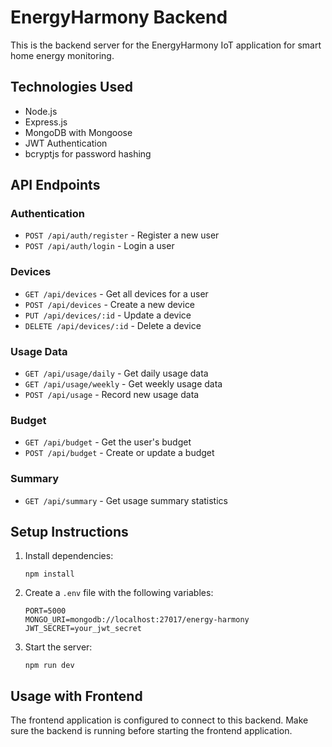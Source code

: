 
# EnergyHarmony Backend

This is the backend server for the EnergyHarmony IoT application for smart home energy monitoring.

## Technologies Used

- Node.js
- Express.js
- MongoDB with Mongoose
- JWT Authentication
- bcryptjs for password hashing

## API Endpoints

### Authentication
- `POST /api/auth/register` - Register a new user
- `POST /api/auth/login` - Login a user

### Devices
- `GET /api/devices` - Get all devices for a user
- `POST /api/devices` - Create a new device
- `PUT /api/devices/:id` - Update a device
- `DELETE /api/devices/:id` - Delete a device

### Usage Data
- `GET /api/usage/daily` - Get daily usage data
- `GET /api/usage/weekly` - Get weekly usage data
- `POST /api/usage` - Record new usage data

### Budget
- `GET /api/budget` - Get the user's budget
- `POST /api/budget` - Create or update a budget

### Summary
- `GET /api/summary` - Get usage summary statistics

## Setup Instructions

1. Install dependencies:
   ```
   npm install
   ```

2. Create a `.env` file with the following variables:
   ```
   PORT=5000
   MONGO_URI=mongodb://localhost:27017/energy-harmony
   JWT_SECRET=your_jwt_secret
   ```

3. Start the server:
   ```
   npm run dev
   ```

## Usage with Frontend

The frontend application is configured to connect to this backend. Make sure the backend is running before starting the frontend application.
